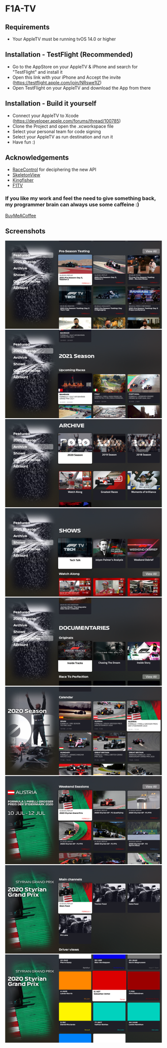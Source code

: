 # F1A-TV

## Requirements

- Your AppleTV must be running tvOS 14.0 or higher

## Installation - TestFlight (Recommended)

- Go to the AppStore on your AppleTV & iPhone and search for "TestFlight" and install it
- Open this link with your iPhone and Accept the invite (https://testflight.apple.com/join/NRswe1IZ)
- Open TestFlight on your AppleTV and download the App from there

## Installation - Build it yourself

- Connect your AppleTV to Xcode (https://developer.apple.com/forums/thread/100785)
- Clone the Project and open the .xcworkspace file
- Select your personal team for code signing
- Select your AppleTV as run destination and run it
- Have fun :)

## Acknowledgements
* [RaceControl](https://github.com/robvdpol/RaceControl)  for deciphering the new API
* [SkeletonView](https://github.com/Juanpe/SkeletonView)
* [Kingfisher](https://github.com/onevcat/Kingfisher)
* [F1TV](https://f1tv.formula1.com)

### If you like my work and feel the need to give something back, my programmer brain can always use some caffeine :)
[BuyMeACoffee](https://www.buymeacoffee.com/NoahFetz)

## Screenshots

![](Screenshots/F1TV-1.png)
![](Screenshots/F1TV-2.png)
![](Screenshots/F1TV-3.png)
![](Screenshots/F1TV-4.png)
![](Screenshots/F1TV-5.png)
![](Screenshots/F1TV-6.png)
![](Screenshots/F1TV-7.png)
![](Screenshots/F1TV-8.png)
![](Screenshots/F1TV-9.png)
